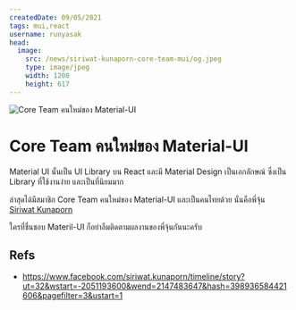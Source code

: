 ```yaml
---
createdDate: 09/05/2021
tags: mui,react
username: runyasak
head:
  image:
    src: /news/siriwat-kunaporn-core-team-mui/og.jpeg
    type: image/jpeg
    width: 1200
    height: 617
---
```


![Core Team คนใหม่ของ Material-UI](/news/siriwat-kunaporn-core-team-mui/image-1.jpg)

# Core Team คนใหม่ของ Material-UI

Material UI นั้นเป็น UI Library บน React และมี Material Design เป็นเอกลักษณ์ ซึ่งเป็น Library ที่ใช้งานง่าย และเป็นที่นิยมมาก

ล่าสุดได้มีสมาชิก Core Team คนใหม่ของ Material-UI และเป็นคนไทยด้วย นั่นคือพี่จุ้น [Siriwat Kunaporn](https://www.facebook.com/siriwat.kunaporn)

ใครที่ชื่นชอบ Materil-UI ก็อย่าลืมติดตามผลงานของพี่จุ้นกันนะครับ

## Refs
- https://www.facebook.com/siriwat.kunaporn/timeline/story?ut=32&wstart=-2051193600&wend=2147483647&hash=398936584421606&pagefilter=3&ustart=1
